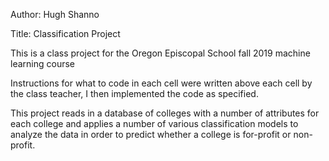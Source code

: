 Author: Hugh Shanno

Title: Classification Project

This is a class project for the Oregon Episcopal School fall 2019 machine learning course

Instructions for what to code in each cell were written above each cell by the class teacher,
I then implemented the code as specified.

This project reads in a database of colleges with a number of attributes for each college and applies a number of various classification models to analyze the data in order to predict whether a college is for-profit or non-profit.
